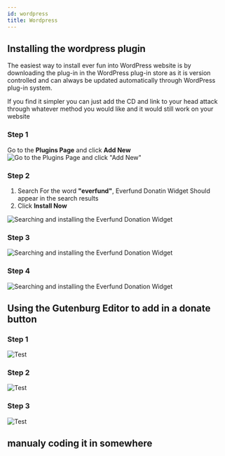 ```yaml
---
id: wordpress
title: Wordpress
---
```


## Installing the wordpress plugin

The easiest way to install ever fun into WordPress website is by downloading the plug-in in the WordPress plug-in store as it is version controlled and can always be updated automatically through WordPress plug-in system.

If you find it simpler you can just add the CD and link to your head attack through whatever method you would like and it would still work on your website

### Step 1
Go to the **Plugins Page** and click **Add New**
![Go to the Plugins Page and click "Add New"](https://ik.imagekit.io/everfund/docs/wp-1_aclf815-c.png)


### Step 2
1) Search For the word **"everfund"**, Everfund Donatin Widget Should appear in the search results
2) Click **Install Now**

![Searching and installing the Everfund Donation Widget](https://ik.imagekit.io/everfund/docs/wp-2_q6UHDUIY9.png)


### Step 3
![Searching and installing the Everfund Donation Widget](https://ik.imagekit.io/everfund/docs/wp-3_wScgyQ-Xy.png)


### Step 4
![Searching and installing the Everfund Donation Widget](https://ik.imagekit.io/everfund/docs/wp-4_mh9n-3tbU.png)

## Using the Gutenburg Editor to add in a donate button

### Step 1

![Test](https://ik.imagekit.io/everfund/docs/wp-5_1__ef-0_cp1C.png)
### Step 2

![Test](https://ik.imagekit.io/everfund/docs/wp-6_1__DtMmWj-ev.png)
### Step 3

![Test](https://ik.imagekit.io/everfund/docs/wp-7_1__2XTRpZFtN.png)

## manualy coding it in somewhere